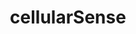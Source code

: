 ---
layout: landing
title: 'cellularSense'
logo: /assets/images/menu-logos/cellularsense.svg
url: '#'
order: 1
hoverColor: '#EFAE0C'
---